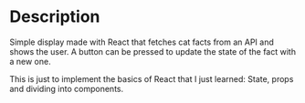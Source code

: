 # Description

Simple display made with React that fetches cat facts from an API and shows the user. A button can be pressed to update the state of the fact with a new one.

This is just to implement the basics of React that I just learned: State, props and dividing into components. 

